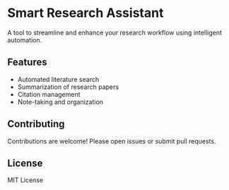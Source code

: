 # Smart Research Assistant

A tool to streamline and enhance your research workflow using intelligent automation.

## Features

- Automated literature search
- Summarization of research papers
- Citation management
- Note-taking and organization

## Contributing

Contributions are welcome! Please open issues or submit pull requests.

## License

MIT License